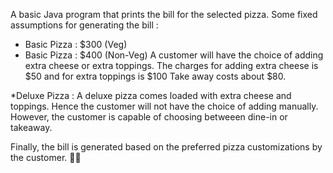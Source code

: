 A basic Java program that prints the bill for the selected pizza. 
Some fixed assumptions for generating the bill : 
* Basic Pizza : $300 (Veg)
* Basic Pizza : $400 (Non-Veg)
A customer will have the choice of adding extra cheese or extra toppings.
The charges for adding extra cheese is $50 and for extra toppings is $100
Take away costs about $80.

*Deluxe Pizza : 
A deluxe pizza comes loaded with extra cheese and toppings. 
Hence the customer will not have the choice of adding manually.
However, the customer is capable of choosing betweeen dine-in or takeaway.

Finally, the bill is generated based on the preferred pizza customizations by the customer.
🧑‍💻

